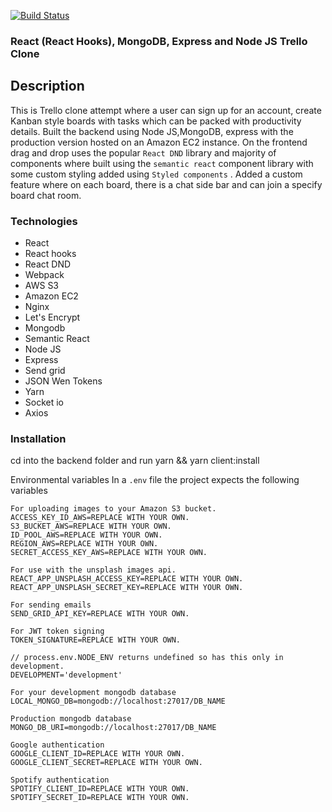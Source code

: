 [![Build Status](https://travis-ci.com/mrndhlovu/react-express-task-monitor.svg?branch=master)](https://travis-ci.com/mrndhlovu/react-express-task-monitor)

### React (React Hooks), MongoDB, Express and Node JS Trello Clone

## Description

This is Trello clone attempt where a user can sign up for an account, create Kanban style boards with tasks which can be packed with productivity details. Built the backend using Node JS,MongoDB, express with the production version hosted on an Amazon EC2 instance. On the frontend drag and drop uses the popular `React DND` library and majority of components where built using the `semantic react` component library with some custom styling added using `Styled components` . Added a custom feature where on each board, there is a chat side bar and can join a specify board chat room.

### Technologies

- React
- React hooks
- React DND
- Webpack
- AWS S3
- Amazon EC2
- Nginx
- Let's Encrypt
- Mongodb
- Semantic React
- Node JS
- Express
- Send grid
- JSON Wen Tokens
- Yarn
- Socket io
- Axios

### Installation

cd into the backend folder and run
yarn && yarn client:install

Environmental variables
In a `.env` file the project expects the following variables

```
For uploading images to your Amazon S3 bucket.
ACCESS_KEY_ID_AWS=REPLACE WITH YOUR OWN.
S3_BUCKET_AWS=REPLACE WITH YOUR OWN.
ID_POOL_AWS=REPLACE WITH YOUR OWN.
REGION_AWS=REPLACE WITH YOUR OWN.
SECRET_ACCESS_KEY_AWS=REPLACE WITH YOUR OWN.

For use with the unsplash images api.
REACT_APP_UNSPLASH_ACCESS_KEY=REPLACE WITH YOUR OWN.
REACT_APP_UNSPLASH_SECRET_KEY=REPLACE WITH YOUR OWN.

For sending emails
SEND_GRID_API_KEY=REPLACE WITH YOUR OWN.

For JWT token signing
TOKEN_SIGNATURE=REPLACE WITH YOUR OWN.

// process.env.NODE_ENV returns undefined so has this only in development.
DEVELOPMENT='development'

For your development mongodb database
LOCAL_MONGO_DB=mongodb://localhost:27017/DB_NAME

Production mongodb database
MONGO_DB_URI=mongodb://localhost:27017/DB_NAME

Google authentication
GOOGLE_CLIENT_ID=REPLACE WITH YOUR OWN.
GOOGLE_CLIENT_SECRET=REPLACE WITH YOUR OWN.

Spotify authentication
SPOTIFY_CLIENT_ID=REPLACE WITH YOUR OWN.
SPOTIFY_SECRET_ID=REPLACE WITH YOUR OWN.

```
